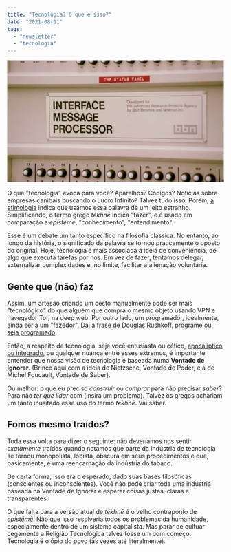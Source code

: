 ```yaml
---
title: "Tecnologia? O que é isso?"
date: "2021-08-11"
tags: 
  - "newsletter"
  - "tecnologia"
---
```


![first_internet.jpg](images/57403809-1ed6-41cd-be02-310301be9859.jpg)

O que "tecnologia" evoca para você? Aparelhos? Códigos? Notícias sobre empresas canibais buscando o Lucro Infinito? Talvez tudo isso. Porém, [a etimologia](https://en.wikipedia.org/wiki/Techne) indica que usamos essa palavra de um jeito estranho. Simplificando, o termo grego _tékhnē_ indica "fazer", e é usado em comparação a _epistēmē_, "conhecimento", "entendimento".

Esse é um debate um tanto específico na filosofia clássica. No entanto, ao longo da história, o significado da palavra se tornou praticamente o oposto do original. Hoje, tecnologia é mais associada à ideia de conveniência, de algo que executa tarefas por nós. Em vez de fazer, tentamos delegar, externalizar complexidades e, no limite, facilitar a alienação voluntária.

## Gente que (não) faz

Assim, um artesão criando um cesto manualmente pode ser mais "tecnológico" do que alguém que compra o mesmo objeto usando VPN e navegador Tor, na deep web. Por outro lado, um programador, idealmente, ainda seria um "fazedor". Daí a frase de Douglas Rushkoff, [programe ou seja programado](https://www.amazon.com.br/As-Quest%C3%B5es-Essenciais-Era-Digital/dp/8502158821?__mk_pt_BR=%C3%85M%C3%85%C5%BD%C3%95%C3%91&crid=2KCC5HKDVVOXQ&dchild=1&keywords=douglas+rushkoff&qid=1628688337&sprefix=douglas+rush%2Caps%2C293&sr=8-4&linkCode=ll1&tag=eduf-20&linkId=486960ff1a2c7565924d1b1e2a9fcbd5&language=pt_BR&ref_=as_li_ss_tl).

Então, a respeito de tecnologia, seja você entusiasta ou cético, [apocalíptico ou integrado](https://www.amazon.com.br/Apocal%C3%ADpticos-Integrados-Umberto-Eco/dp/8527301571?__mk_pt_BR=%C3%85M%C3%85%C5%BD%C3%95%C3%91&crid=X6FP2ZCD8JS3&dchild=1&keywords=apocalipticos+e+integrados&qid=1628688528&sprefix=apocalipticos+e+%2Caps%2C324&sr=8-3&linkCode=ll1&tag=eduf-20&linkId=d24920c7685eda5cbef30ac3e50cc682&language=pt_BR&ref_=as_li_ss_tl), ou qualquer nuança entre esses extremos, é importante entender que nossa visão de tecnologia é baseada numa **Vontade de Ignorar**. (Brinco aqui com a ideia de Nietzsche, Vontade de Poder, e a de Michel Foucault, Vontade de Saber).

Ou melhor: o que eu preciso _construir_ ou _comprar_ para não precisar _saber_? Para não _ter que lidar_ com (insira um problema). Talvez os gregos achariam um tanto inusitado esse uso do termo _tékhnē_. Vai saber.

## Fomos mesmo traídos?

Toda essa volta para dizer o seguinte: não deveríamos nos sentir _exatamente_ traídos quando notamos que parte da indústria de tecnologia se tornou monopolista, lobista, obscura em seus procedimentos e que, basicamente, é uma reencarnação da indústria do tabaco.

De certa forma, isso era o esperado, dado suas bases filosóficas (conscientes ou inconscientes). Você não pode criar toda uma indústria baseada na Vontade de Ignorar e esperar coisas justas, claras e transparentes.

O que falta para a versão atual de _tékhnē_ é o velho contraponto de _epistēmē_. Não que isso resolveria todos os problemas da humanidade, especialmente dentro de um sistema capitalista. Mas parar de cultuar cegamente a Religião Tecnológica talvez fosse um bom começo. Tecnologia é o ópio do povo (às vezes até literalmente).
